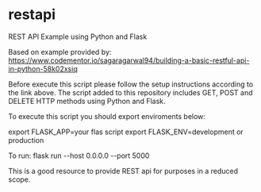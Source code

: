 # restapi
REST API Example using Python and Flask

Based on example provided by:
https://www.codementor.io/sagaragarwal94/building-a-basic-restful-api-in-python-58k02xsiq

Before execute this script please follow the setup instructions according to the link above.
The script added to this repository includes GET, POST and DELETE HTTP methods using Python and Flask.

To execute this script you should export enviroments below:

export FLASK_APP=your flas script
export FLASK_ENV=development or production

To run:  flask run --host 0.0.0.0 --port 5000

This is a good resource to provide REST api for purposes in a reduced scope.
